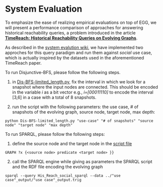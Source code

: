 # System Evaluation

To emphasize the ease of realizing empirical evaluations on top of EGG, we will present a performance comparison
of approaches for answering historical reachability queries, a problem introduced in the article [**TimeReach: Historical Reachability Queries on Evolving Graphs**](http://openproceedings.org/2015/conf/edbt/paper-89.pdf).

As described in the [system evalution wiki](https://github.com/karimalami7/EGG/wiki/System-Evaluation:-Historical-Reachability-Queries), we have implemented two approches for this query paradigm and run them against *social* use case, which is actually inspired by the datasets used in the aforementioned TimeReach paper.

To run Disjunctive-BFS, please follow the following steps.

1. in [Dis-BFS-limited_length.py](https://github.com/karimalami7/EGG/blob/master/demo/system_evaluation/Dis-BFS-limited_length.py), fix the interval in which we look for a snapshot where the input nodes are connected.
This should be encoded in the variable *i* as a bit vector e.g., *i=[00011110]* to encode the interval [3,6] in a case with a total of 8 snapshots.


2. run the script with the following parameters: the use case, # of snapshots of the evolving graph, source node, target node, max depth:

  ```shell
  python Dis-BFS-limited_length.py "use-case" "# of snapshots" "source node" "target node" "max depth" 
  ```
To run SPARQL, please follow the following steps:

1. define the source node and the target node in the [script file](https://github.com/karimalami7/EGG/blob/master/demo/system_evaluation/His_Reach_social_sparql)

  ```sparql
  GRAPH ?x {<source node> predicate <target node> }}
  ```
2. call the SPARQL engine while giving as parameters the SPARQL script and the RDF file encoding the evolving graph

  ```shell
  sparql --query His_Reach_social_sparql --data ../"use case"_output/"use case"_output.trig
  ```
